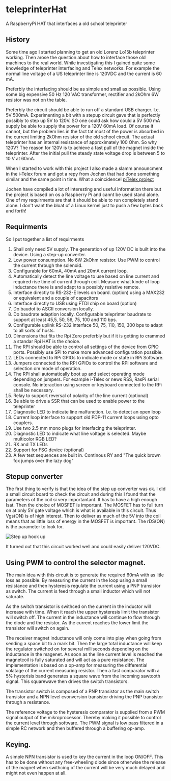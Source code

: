 # teleprinterHat
A RaspberryPi HAT that interfaces a old school teleprinter

## History
Some time ago I started planning to get an old Lorenz Lo15b teleprinter working. Then arose the question about how to interface those old machines to the real world. While investigating this I gained quite some knowledge of teleprinter interfacing and Telex networks. For example the normal line voltage of a US teleprinter line is 120VDC and the current is 60 mA.

Preferbly the interfacing should be as simple and small as possible. Using some big expensive 50 Hz 120 VAC transformer, rectifier and 2kOhm 6W resistor was not on the table.

Preferbly the circuit should be able to run off a standard USB charger. I.e. 5V 500mA. Experimenting a bit with a stepup circuit gave that is perfectly possibly to step up 5V to 120V. SO one could ask how could a 5V 500 mA supply be able to supply the power for a 120V 60mA load. Of course it cannot, but the problem lies in the fact tat most of the power is absorbed in the current limiting 2kOhm resistor of the old school circuit. The actual teleprinter has an internal resistance of approximately 100 Ohm. So why 120V? The reason for 120V is to achieve a fast pull of the magnet inside the teleprinter. After the initial pull the steady state voltage drop is between 5 to 10 V at 60mA. 

When I started to work with this project I also made a slamm announcment in the i-Telex forum and got a repy from Jochen that had done something similar and the same point in time. What a coincidence! [piTelex project](https://github.com/fablab-wue/piTelex)

Jochen have compiled a lot of interesting and useful information there but the project is based on os a Raspberry Pi and cannt be used stand alone. One of my requirments are that it should be able to run completely stand alone. I don't want the bloat of a Linux kernel just to push a few bytes back and forth!

## Requirments

So I put together a list of requirments

1. Shall only need 5V supply. The generation of up 120V DC is built into the device. Using a step-up converter.
2. Low power consumption. No 6W 2kOhm resistor. Use PWM to control the current through the solenoid. 
3. Configurable for 60mA, 40mA and 20mA current loop.
4. Automatically detect the line voltage to use based on line current and required rise time of current through coil. Measure what kinde of loop inductance there is and adapt to a possibly resistive remote.
5. Interface directly to RS-232-E levels on board. (option) using a MAX232 or equivalent and a couple of capacitors
6. Interface directly to USB using FTDI chip on board (option)
7. Do baudot to ASCII conversion locally.
8. Do baudrate adaption locally. Configurable teleprinter baudrate to support at least 45,5, 50, 56, 75, 100 and 110 bps.
9. Configurable uplink RS-232 interface 50, 75, 110, 150, 300 bps to adapt to all sorts of hosts.
10. Dimensions that fits the Rpi Zero preferbly but if it is getting to crammed a standar Rpi HAT is the choice.
11. The RPI should be able to control all settings of the device from GPIO ports. Possibly use SPI to make more advanced configuration possible.
13. LEDs connected to RPi GPIOs to indicate mode or state in RPi Software.
14. Jumpers connected to the RPI GPIOs to control the RPI software and selection om mode of operation.
15. The RPi shall automatically boot up and select operating mode depending on jumpers. For example i-Telex or news RSS, RasPi serial console. No interaction using screen or keyboard connected to the RPi shall be necessary.
16. Relay to support reversal of polarity of the line current (optional)
17. Be able to drive a SSR that can be used to enable power to the teleprinter
18. Diagnostic LED to indicate line malfunction. I.e. to detect an open loop 
19. Current loop interface to support old PDP-11 current loops using opto couplers.
20. Use two 2.5 mm mono plugs for interfacing the teleprinter.
21. Diagnostic LED to indicate what line voltage is selected. Maybe multicolor RGB LED?
22. RX and TX LEDs
23. Support for FSG device (optional)
24. A few test sequences are built in. Continous RY and "The quick brown fox jumps over the lazy dog"

## Stepup converter

The first thing to verify is that the idea of the step up converter was ok. I did a small circuit board to check the circuit and during this I found that the parameters of the coil si very importantant. It has to have a high enough Isat. Then the choice of MOSFET is important. The MOSFET has to full turn on at only 5V gate voltage which is what is available in this circuit. Thus Vgs(ON) is of high interest. Then to deliver as much of the 5V into the coil means that as little loss of energy in the MOSFET is important. The rDS(ON) is the parameter to look for. 

![Step up hook up](https://i.imgur.com/SqzuRBvm.jpg)

It turned out that this circuit worked well and could easily deliver 120VDC.

## Using PWM to control the selector magnet.

The main idea with this circuit is to generate the required 60mA with as litle loss as possible. By measuring the current in the loop using a small resistance and then hysteresis regulate the current using a PNP transistor as switch. The current is feed through a small inductor which will not saturate. 

As the switch transistor is swithced on the current in the inductor will increase with time. When it reach the upper hysteresis limit the transistor will switch off. The current in the inductance will continue to flow through the diode and the resistor. As the current reaches the lower limit the transistor will switch on again. 

The receiver magnet inductance will only come into play when going from sending a space bit to a mark bit. Then the large total inductance will keep the regulator switched on for several milliseconds depending on the inductance in the magenet. As soon as the line current level is reached the magnetcoil is fully saturated and will act as a pure resistance. The implementation is based on a op-amp for measuring the differential volatage of the current measuring resistor. Then a fast comparator with a 5% hysterisis band generates a square wave from the incoming sawtooth signal. This squarewave then drives the switch transistors. 

The transistor switch is composed of a PNP transistor as the main switch transistor and a NPN level cvonversion transistor driving the PNP transistor through a resistance.

The reference voltage to the hysteresis comparator is supplied from a PWM signal output of the mikroprocessor. Thereby making it possible to control the current level through software. The PWM signal is low pass filtered in a simple RC network and then buffered through a buffering op-amp.

## Keying.

A simple NPN transistor is used to key the current in the loop ON/OFF. This has to be done without any free-wheeling diode since otherwise the release of the magnet when swithcing of the current will be very much delayed and might not even happen at all.
